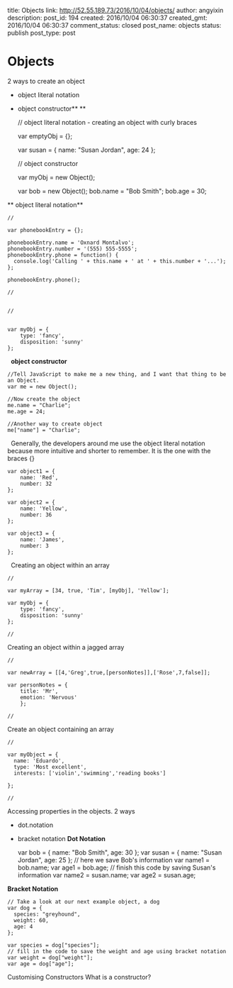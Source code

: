 title: Objects
link: http://52.55.189.73/2016/10/04/objects/
author: angyixin
description: 
post_id: 194
created: 2016/10/04 06:30:37
created_gmt: 2016/10/04 06:30:37
comment_status: closed
post_name: objects
status: publish
post_type: post

# Objects

2 ways to create an object 

  * object literal notation
  * object constructor** **
    
    
    // object literal notation - creating an object with curly braces
    
    var emptyObj = {};
    
    var susan = {
      name: "Susan Jordan",
      age: 24
    };
    
    // object constructor
    
    var myObj = new Object();
    
    var bob = new Object();
    bob.name = "Bob Smith";
    bob.age = 30;
    
    
    
    

** object literal notation**
    
    
    //
    
    var phonebookEntry = {};
    
    phonebookEntry.name = 'Oxnard Montalvo';
    phonebookEntry.number = '(555) 555-5555';
    phonebookEntry.phone = function() {
      console.log('Calling ' + this.name + ' at ' + this.number + '...');
    };
    
    phonebookEntry.phone();
    
    //
    
    
    // 
    
    
    var myObj = {
        type: 'fancy',
        disposition: 'sunny'
    };
    
    

  **object constructor**  
    
    
    //Tell JavaScript to make me a new thing, and I want that thing to be an Object.
    var me = new Object();
    
    //Now create the object 
    me.name = "Charlie";
    me.age = 24;
    
    //Another way to create object
    me["name"] = "Charlie";

  Generally, the developers around me use the object literal notation because more intuitive and shorter to remember. It is the one with the braces {} 
    
    
    var object1 = {
        name: 'Red',
        number: 32
    };
    
    var object2 = {
        name: 'Yellow',
        number: 36
    };
    
    var object3 = {
        name: 'James',
        number: 3
    };

  Creating an object within an array 
    
    
    //
    
    var myArray = [34, true, 'Tim', [myObj], 'Yellow'];
    
    var myObj = {
        type: 'fancy',
        disposition: 'sunny'
    };
    
    //

Creating an object within a jagged array 
    
    
    //
    
    var newArray = [[4,'Greg',true,[personNotes]],['Rose',7,false]]; 
    
    var personNotes = {
        title: 'Mr',
        emotion: 'Nervous'
        };
    
    //

Create an object containing an array 
    
    
    // 
    
    var myObject = {
      name: 'Eduardo',
      type: 'Most excellent',
      interests: ['violin','swimming','reading books']
      
    };
    
    //

Accessing properties in the objects. 2 ways 

  * dot.notation
  * bracket notation
**Dot Notation**
    
    
    var bob = {
      name: "Bob Smith",
      age: 30
    };
    var susan = {
      name: "Susan Jordan",
      age: 25
    };
    // here we save Bob's information
    var name1 = bob.name;
    var age1 = bob.age;
    // finish this code by saving Susan's information
    var name2 = susan.name;
    var age2 = susan.age;

**Bracket Notation**
    
    
    // Take a look at our next example object, a dog
    var dog = {
      species: "greyhound",
      weight: 60,
      age: 4
    };
    
    var species = dog["species"];
    // fill in the code to save the weight and age using bracket notation
    var weight = dog["weight"];
    var age = dog["age"];

Customising Constructors What is a constructor?